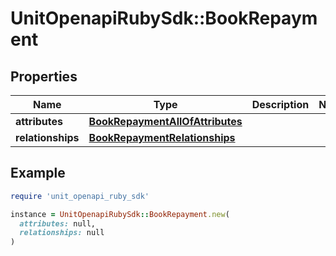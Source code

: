 # UnitOpenapiRubySdk::BookRepayment

## Properties

| Name | Type | Description | Notes |
| ---- | ---- | ----------- | ----- |
| **attributes** | [**BookRepaymentAllOfAttributes**](BookRepaymentAllOfAttributes.md) |  |  |
| **relationships** | [**BookRepaymentRelationships**](BookRepaymentRelationships.md) |  |  |

## Example

```ruby
require 'unit_openapi_ruby_sdk'

instance = UnitOpenapiRubySdk::BookRepayment.new(
  attributes: null,
  relationships: null
)
```

